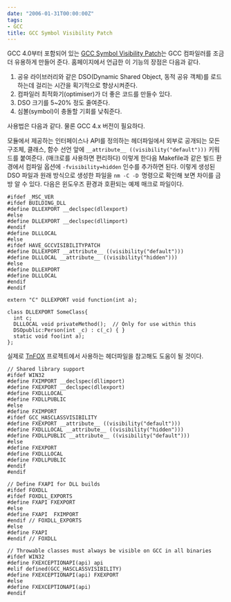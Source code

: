 ```yaml
---
date: "2006-01-31T00:00:00Z"
tags:
- GCC
title: GCC Symbol Visibility Patch
---
```


GCC 4.0부터 포함되어 있는 [GCC Symbol Visibility Patch](http://www.nedprod.com/programs/gccvisibility.html)는 GCC 컴파일러를 조금 더 유용하게 만들어 준다. 홈페이지에서 언급한 이 기능의 장점은 다음과 같다.

1.  공유 라이브러리와 같은 DSO(Dynamic Shared Object, 동적 공유 객체)를 로드하는데 걸리는 시간을 획기적으로 향상시켜준다.
2.  컴파일러 최적화기(optimiser)가 더 좋은 코드를 만들수 있다.
3.  DSO 크기를 5~20% 정도 줄여준다.
4.  심볼(symbol)이 충돌할 기회를 낮춰준다.

사용법은 다음과 같다. 물론 GCC 4.x 버전이 필요하다.

모듈에서 제공하는 인터페이스나 API를 정의하는 헤더파일에서 외부로 공개되는 모든 구조체, 클래스, 함수 선언 앞에 `__attribute__ ((visibility("default")))` 키워드를 붙여준다. (매크로를 사용하면 편리하다) 이렇게 한다음 Makefile과 같은 빌드 환경에서 컴파일 옵션에 `-fvisibility=hidden` 인수를 추가하면 된다. 이렇게 생성된 DSO 파일과 원래 방식으로 생성한 파일을 `nm -C -D `명령으로 확인해 보면 차이를 금방 알 수 있다. 다음은 윈도우즈 환경과 호환되는 예제 매크로 파일이다.

    #ifdef _MSC_VER
    #ifdef BUILDING_DLL
    #define DLLEXPORT __declspec(dllexport)
    #else
    #define DLLEXPORT __declspec(dllimport)
    #endif
    #define DLLLOCAL
    #else
    #ifdef HAVE_GCCVISIBILITYPATCH
    #define DLLEXPORT __attribute__ ((visibility("default")))
    #define DLLLOCAL __attribute__ ((visibility("hidden")))
    #else
    #define DLLEXPORT
    #define DLLLOCAL
    #endif
    #endif

    extern "C" DLLEXPORT void function(int a);

    class DLLEXPORT SomeClass{
      int c;
      DLLLOCAL void privateMethod();  // Only for use within this
      DSOpublic:Person(int _c) : c(_c) { }
      static void foo(int a);
    };

실제로 [TnFOX](http://www.nedprod.com/TnFOX/index.html) 프로젝트에서 사용하는 헤더파일을 참고해도 도움이 될 것이다.

    // Shared library support
    #ifdef WIN32
    #define FXIMPORT __declspec(dllimport)
    #define FXEXPORT __declspec(dllexport)
    #define FXDLLLOCAL
    #define FXDLLPUBLIC
    #else
    #define FXIMPORT
    #ifdef GCC_HASCLASSVISIBILITY
    #define FXEXPORT __attribute__ ((visibility("default")))
    #define FXDLLLOCAL __attribute__ ((visibility("hidden")))
    #define FXDLLPUBLIC __attribute__ ((visibility("default")))
    #else
    #define FXEXPORT
    #define FXDLLLOCAL
    #define FXDLLPUBLIC
    #endif
    #endif

    // Define FXAPI for DLL builds
    #ifdef FOXDLL
    #ifdef FOXDLL_EXPORTS
    #define FXAPI FXEXPORT
    #else
    #define FXAPI  FXIMPORT
    #endif // FOXDLL_EXPORTS
    #else
    #define FXAPI
    #endif // FOXDLL

    // Throwable classes must always be visible on GCC in all binaries
    #ifdef WIN32
    #define FXEXCEPTIONAPI(api) api
    #elif defined(GCC_HASCLASSVISIBILITY)
    #define FXEXCEPTIONAPI(api) FXEXPORT
    #else
    #define FXEXCEPTIONAPI(api)
    #endif
